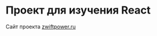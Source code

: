 # Проект для изучения React

Сайт проекта [zwiftpower.ru](https://zwiftpower.ru)

<!-- ### backend

![node](https://img.shields.io/npm/v/node?color=017728&label=node&text=234)
![bcrypt](https://img.shields.io/github/package-json/dependency-version/caH40/bc-react-back/bcrypt?logo=bcrypt&style=flat-square)
![GitHub package.json dependency version (prod)](https://img.shields.io/github/package-json/dependency-version/caH40/bc-react-back/cookie-parser?color=blue&style=flat-square)
![GitHub package.json dependency version (prod)](https://img.shields.io/github/package-json/dependency-version/caH40/bc-react-back/cors?color=red&style=flat-square)
![GitHub package.json dependency version (prod)](https://img.shields.io/github/package-json/dependency-version/caH40/bc-react-back/dotenv?color=yellow&logo=dotenv&style=flat-square)
![GitHub package.json dependency version (prod)](https://img.shields.io/github/package-json/dependency-version/caH40/bc-react-back/express?color=black&logo=express&style=flat-square)
![GitHub package.json dependency version (prod)](https://img.shields.io/github/package-json/dependency-version/caH40/bc-react-back/jsonwebtoken?color=purple&logo=jsonwebtoken&style=flat-square)
![GitHub package.json dependency version (prod)](https://img.shields.io/github/package-json/dependency-version/caH40/bc-react-back/mongoose?color=brown&logo=mongoose&style=flat-square)
![GitHub package.json dependency version (prod)](https://img.shields.io/github/package-json/dependency-version/caH40/bc-react-back/uuid?logo=uuid&style=flat-square)

### frontend

![GitHub package.json dependency version (prod)](https://img.shields.io/github/package-json/dependency-version/caH40/bc-react-front/react?logo=react&style=flat-square)
![GitHub package.json dependency version (prod)](https://img.shields.io/github/package-json/dependency-version/caH40/bc-react-front/react-router-dom?logo=react&style=flat-square)
![GitHub package.json dependency version (prod)](https://img.shields.io/github/package-json/dependency-version/caH40/bc-react-front/react-redux?color=pink&logo=react&style=flat-square)
![GitHub package.json dependency version (prod)](https://img.shields.io/github/package-json/dependency-version/caH40/bc-react-front/react-helmet-async?color=black&logo=react-helmet-async&style=flat-square)
![GitHub package.json dependency version (prod)](https://img.shields.io/github/package-json/dependency-version/caH40/bc-react-front/axios?color=red&logo=axios&style=flat-square) -->
